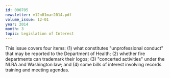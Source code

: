 ```yaml
---
id: 000705
newsletter: v12n01mar2014.pdf
volume_issue: 12-01
year: 2014
month: 3
topic: Legislation of Interest
---
```


This issue covers four items: (1) what constitutes "unprofessional conduct" that may be reported to the Department of Health; (2) whether fire departments can trademark their logos; (3) "concerted activities" under the NLRA and Washington law; and (4) some bills of interest involving records training and meeting agendas.